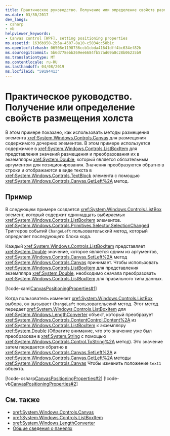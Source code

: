 ```yaml
---
title: Практическое руководство. Получение или определение свойств размещения холста
ms.date: 03/30/2017
dev_langs:
- csharp
- vb
helpviewer_keywords:
- Canvas control [WPF], setting positioning properties
ms.assetid: 1636b950-2b5a-4507-8a10-c5034cc58b1c
ms.openlocfilehash: 06508e1198736ccb1cbda41641dff4bc634ef82b
ms.sourcegitcommit: 5b6d778ebb269ee6684fb57ad69a8c28b06235b9
ms.translationtype: MT
ms.contentlocale: ru-RU
ms.lasthandoff: 04/08/2019
ms.locfileid: "59194413"
---
```

# <a name="how-to-get-or-set-canvas-positioning-properties"></a>Практическое руководство. Получение или определение свойств размещения холста
В этом примере показано, как использовать методы размещения элемента <xref:System.Windows.Controls.Canvas> для размещения содержимого дочерних элементов. В этом примере используется содержимое в <xref:System.Windows.Controls.ListBoxItem> для представления значений размещения и преобразования их в экземпляры <xref:System.Double>, который является обязательным аргументом для позиционирования. Значения преобразуются обратно в строки и отображаются в виде текста в <xref:System.Windows.Controls.TextBlock> элемента с помощью <xref:System.Windows.Controls.Canvas.GetLeft%2A> метод.  
  
## <a name="example"></a>Пример  
 В следующем примере создается <xref:System.Windows.Controls.ListBox> элемент, который содержит одиннадцать выбираемых <xref:System.Windows.Controls.ListBoxItem> элементов. <xref:System.Windows.Controls.Primitives.Selector.SelectionChanged> Триггеров событий `ChangeLeft` пользовательский метод, который определяет последующего блока кода.  
  
 Каждый <xref:System.Windows.Controls.ListBoxItem> представляет <xref:System.Double> значение, которое является одним из аргументов, <xref:System.Windows.Controls.Canvas.SetLeft%2A> метод <xref:System.Windows.Controls.Canvas> принимает. Чтобы использовать <xref:System.Windows.Controls.ListBoxItem> для представления экземпляра <xref:System.Double>, необходимо сначала преобразовать <xref:System.Windows.Controls.ListBoxItem> для правильного типа данных.  
  
 [!code-xaml[CanvasPositioningProperties#1](~/samples/snippets/csharp/VS_Snippets_Wpf/CanvasPositioningProperties/CSharp/Window1.xaml#1)]  
  
 Когда пользователь изменяет <xref:System.Windows.Controls.ListBox> выбора, он вызывает `ChangeLeft` пользовательский метод. Этот метод передает <xref:System.Windows.Controls.ListBoxItem> для <xref:System.Windows.LengthConverter> объект, который преобразует <xref:System.Windows.Controls.ContentControl.Content%2A> из <xref:System.Windows.Controls.ListBoxItem> к экземпляру <xref:System.Double> (Обратите внимание, что это значение уже был преобразован в <xref:System.String> с помощью <xref:System.Windows.Controls.Control.ToString%2A> метод). Это значение затем передается обратно в <xref:System.Windows.Controls.Canvas.SetLeft%2A> и <xref:System.Windows.Controls.Canvas.GetLeft%2A> методы <xref:System.Windows.Controls.Canvas> Чтобы изменить положение `text1` объекта.  
  
 [!code-csharp[CanvasPositioningProperties#2](~/samples/snippets/csharp/VS_Snippets_Wpf/CanvasPositioningProperties/CSharp/Window1.xaml.cs#2)]
 [!code-vb[CanvasPositioningProperties#2](~/samples/snippets/visualbasic/VS_Snippets_Wpf/CanvasPositioningProperties/VisualBasic/Window1.xaml.vb#2)]  
  
## <a name="see-also"></a>См. также

- <xref:System.Windows.Controls.Canvas>
- <xref:System.Windows.Controls.ListBoxItem>
- <xref:System.Windows.LengthConverter>
- [Общие сведения о панелях](panels-overview.md)
